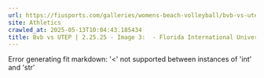 ```yaml
---
url: https://fiusports.com/galleries/womens-beach-volleyball/bvb-vs-utep-2-25-25/image-3/356/62683
site: Athletics
crawled_at: 2025-05-13T10:04:43.185434
title: Bvb vs UTEP | 2.25.25 - Image 3:  - Florida International University
---
```


Error generating fit markdown: '<' not supported between instances of 'int' and 'str'